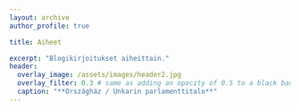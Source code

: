 ```yaml
---
layout: archive
author_profile: true

title: Aiheet

excerpt: "Blogikirjoitukset aiheittain."
header:
  overlay_image: /assets/images/header2.jpg
  overlay_filter: 0.3 # same as adding an opacity of 0.5 to a black background
  caption: "**Országház / Unkarin parlamenttitalo**"
---
```

